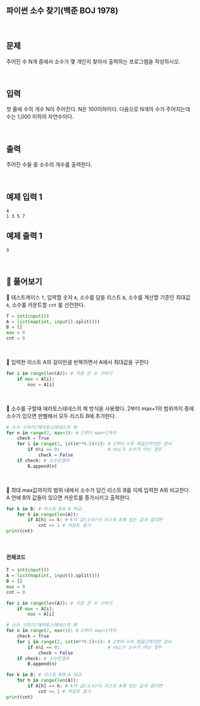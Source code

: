 ## 파이썬 소수 찾기(백준 BOJ 1978)

<br>

## 문제

주어진 수 N개 중에서 소수가 몇 개인지 찾아서 출력하는 프로그램을 작성하시오.

<br>

## 입력

첫 줄에 수의 개수 N이 주어진다. N은 100이하이다. 다음으로 N개의 수가 주어지는데 수는 1,000 이하의 자연수이다.

<br>

## 출력

주어진 수들 중 소수의 개수를 출력한다.

<br>

## 예제 입력 1

```
4
1 3 5 7
```

## 예제 출력 1

```
3
```

<br>

## 📝 풀어보기

📌 테스트케이스 `T`, 입력할 숫자 `A`, 소수를 담을 리스트 `B`, 소수를 계산할 기준인 최대값 `A`, 소수를 카운트할 `cnt` 를 선언한다. 

``` python
T = int(input())
A = list(map(int, input().split()))
B = []
max = 0
cnt = 0
```

<br>

📌 입력한 리스트 A의 길이만큼 반복하면서 A에서 최대값을 구한다

``` python
for i in range(len(A)): # 가장 큰 수 구하기
    if max < A[i]:
        max = A[i]
```

<br>

📌 소수를 구할때 에라토스테네스의 체 방식을 사용했다. 2부터 max+1의 범위까지 중에 소수가 있으면 판별해서 모두 리스트 B에  추가한다.

``` python
# 소수 구하기/에라토스테네스의 체
for n in range(2, max+1): # 2부터 max+1까지 
    check = True          
    for i in range(2, int(n**0.5)+1): # 2부터 n의 제곱근까지만 검사
        if n%i == 0:                  # n%i가 소수가 아닌 경우 
            check = False
    if check: # 소수인경우 
        B.append(n)
```

<br>

📌 최대 max값까지의 범위 내에서 소수가 담긴 리스트 B를 이제 입력한 A와 비교한다. A 안에 B의 값들이 있으면 카운트를 증가시키고 출력한다.

``` python
for k in B: # 리스트 B와 A 비교
    for h in range(len(A)):
        if A[h] == k: # k의 값(소수)이 리스트 A에 있는 값과 같다면
            cnt += 1 # 카운트 증가
print(cnt)
```

<br>

#### 전체코드

``` python
T = int(input())
A = list(map(int, input().split()))
B = []
max = 0
cnt = 0

for i in range(len(A)): # 가장 큰 수 구하기
    if max < A[i]:
        max = A[i]

# 소수 구하기/에라토스테네스의 체
for n in range(2, max+1): # 2부터 max+1까지 
    check = True          
    for i in range(2, int(n**0.5)+1): # 2부터 n의 제곱근까지만 검사
        if n%i == 0:                  # n%i가 소수가 아닌 경우 
            check = False
    if check: # 소수인경우 
        B.append(n)

for k in B: # 리스트 B와 A 비교
    for h in range(len(A)):
        if A[h] == k: # k의 값(소수)이 리스트 A에 있는 값과 같다면
            cnt += 1 # 카운트 증가
print(cnt)
```

